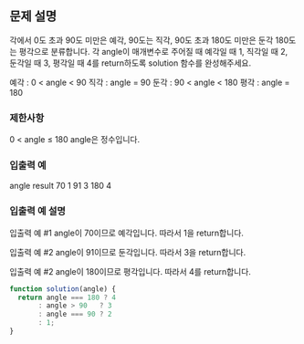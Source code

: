 ## 문제 설명

각에서 0도 초과 90도 미만은 예각, 90도는 직각, 90도 초과 180도 미만은 둔각 180도는 평각으로 분류합니다. 각 angle이 매개변수로 주어질 때 예각일 때 1, 직각일 때 2, 둔각일 때 3, 평각일 때 4를 return하도록 solution 함수를 완성해주세요.

예각 : 0 < angle < 90
직각 : angle = 90
둔각 : 90 < angle < 180
평각 : angle = 180

### 제한사항

0 < angle ≤ 180
angle은 정수입니다.

### 입출력 예

angle result
70 1
91 3
180 4

### 입출력 예 설명

입출력 예 #1
angle이 70이므로 예각입니다. 따라서 1을 return합니다.

입출력 예 #2
angle이 91이므로 둔각입니다. 따라서 3을 return합니다.

입출력 예 #2
angle이 180이므로 평각입니다. 따라서 4를 return합니다.

```javaScript
function solution(angle) {
  return angle === 180 ? 4
       : angle > 90   ? 3
       : angle === 90 ? 2
       : 1;
}
```

